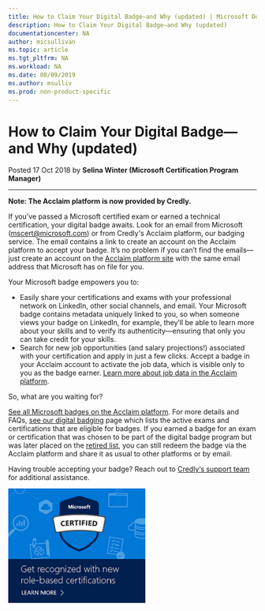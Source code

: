 ```yaml
---
title: How to Claim Your Digital Badge—and Why (updated) | Microsoft Docs
description: How to Claim Your Digital Badge—and Why (updated) 
documentationcenter: NA 
author: micsullivan
ms.topic: article
ms.tgt_pltfrm: NA
ms.workload: NA
ms.date: 08/09/2019
ms.author: msulliv
ms.prod: non-product-specific
---
```

# How to Claim Your Digital Badge—and Why (updated)

Posted 17 Oct 2018 by **Selina Winter (Microsoft Certification Program Manager)**

___

**Note: The Acclaim platform is now provided by Credly.**

If you’ve passed a Microsoft certified exam or earned a technical certification, your digital badge awaits. Look for an email from Microsoft (mscert@microsoft.com) or from Credly's Acclaim platform, our badging service. The email contains a link to create an account on the Acclaim platform to accept your badge. It’s no problem if you can’t find the emails—just create an account on the [Acclaim platform site](http://www.youracclaim.com/) with the same email address that Microsoft has on file for you.

Your Microsoft badge empowers you to:

- Easily share your certifications and exams with your professional network on LinkedIn, other social channels, and email. Your Microsoft badge contains metadata uniquely linked to you, so when someone views your badge on LinkedIn, for example, they’ll be able to learn more about your skills and to verify its authenticity—ensuring that only you can take credit for your skills.
- Search for new job opportunities (and salary projections!) associated with your certification and apply in just a few clicks. Accept a badge in your Acclaim account to activate the job data, which is visible only to you as the badge earner. [Learn more about job data in the Acclaim platform](https://www.microsoft.com/en-us/learning/community-blog-post.aspx?BlogId=8&Id=375167).

So, what are you waiting for?

[See all Microsoft badges on the Acclaim platform](https://www.youracclaim.com/org/microsoft-certification). For more details and FAQs, [see our digital badging](https://www.microsoft.com/learning/badges.aspx) page which lists the active exams and certifications that are eligible for badges. If you earned a badge for an exam or certification that was chosen to be part of the digital badge program but was later placed on the [retired list](https://www.microsoft.com/learning/retired-certification-exams.aspx), you can still redeem the badge via the Acclaim platform and share it as usual to other platforms or by email.

Having trouble accepting your badge? Reach out to [Credly‘s support team](http://support.youracclaim.com/) for additional assistance.

[![Build career advancing skills](images/microsoft-certified-banner.png)](https://www.microsoft.com/learning/azure-training-certification.aspx?WT.icid=mva_bnr_lexawareness_usen_asi_rightrail_oct2017)
